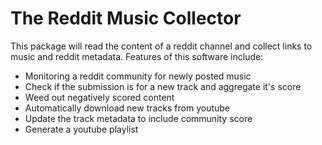 The Reddit Music Collector
==========================

This package will read the content of a reddit channel and collect links to music and reddit metadata.
Features of this software include:

 * Monitoring a reddit community for newly posted music
 * Check if the submission is for a new track and aggregate it's score
 * Weed out negatively scored content 
 * Automatically download new tracks from youtube
 * Update the track metadata to include community score
 * Generate a youtube playlist

